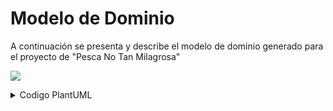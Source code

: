 # Modelo de Dominio
A continuación se presenta y describe el modelo de dominio generado para el proyecto de "Pesca No Tan Milagrosa"

![](Modelo_de_dominio.svg)

<details><summary>Codigo PlantUML</summary>
<p>

```
Advertencia: cada vez que se actualice el modelo, se debe volver a generar el archivo domain.svg y subirlo al repo.


@startuml Modelo_de_dominio

' Nombres Entidades
Class Pez
Class Piscina
Class "Caña de Pescar" as Cania
Class Ranking
Class Jugador
Class Partida

' Definición de entidades
Class Partida{
    Duracion o rondas
    Puntaje obtenido
}

Class Peooooooooz{
    Nombre
    Color
    Tamaño
    Velocidad de Nado
    Dificultad de pesca
    Puntaje
}

Class Piscina{
    Dificultad
}
Class Jugador{
    Nombre
}



' Relaciones de entidades

Partida "1..*" <-up- "1" Jugador: Realiza
Piscina "1" --> "0..*" Pez: Contiene
Ranking "1" --> "0..6" Partida: Registra
Jugador "1" --> "1" Cania: Utiliza
Cania "1" --> "1" Piscina: Pesca en



' Hiddes
hide class circle
hide empty members

@enduml
```

</p>
</details>

